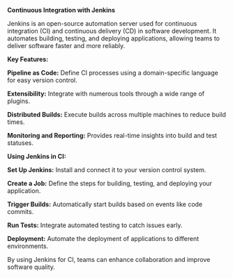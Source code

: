 **Continuous Integration with Jenkins**

Jenkins is an open-source automation server used for continuous integration (CI) and continuous delivery (CD) in software development. 
It automates building, testing, and deploying applications, allowing teams to deliver software faster and more reliably.

**Key Features:**

**Pipeline as Code:** Define CI processes using a domain-specific language for easy version control.

**Extensibility:** Integrate with numerous tools through a wide range of plugins.

**Distributed Builds:** Execute builds across multiple machines to reduce build times.

**Monitoring and Reporting:** Provides real-time insights into build and test statuses.

**Using Jenkins in CI:**

**Set Up Jenkins:** Install and connect it to your version control system.

**Create a Job:** Define the steps for building, testing, and deploying your application.

**Trigger Builds:** Automatically start builds based on events like code commits.

**Run Tests:** Integrate automated testing to catch issues early.

**Deployment:** Automate the deployment of applications to different environments.

By using Jenkins for CI, teams can enhance collaboration and improve software quality.
